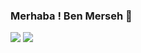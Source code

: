 ### Merhaba ! Ben Merseh 👋

<div> 
 <a href="https://discord.gg/kVS3hUTtKU" target="_blank"><img src="https://img.shields.io/badge/Discord-7289DA?style=for-the-badge&logo=discord&logoColor=white" target="_blank"></a> 
  <a href = "mailto:erdem@sourcebilisim.com"><img src="https://img.shields.io/badge/-Gmail-%23333?style=for-the-badge&logo=gmail&logoColor=white" target="_blank"></a>
</div>
